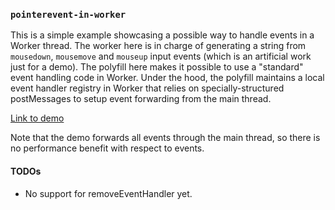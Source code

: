 ### `pointerevent-in-worker`

This is a simple example showcasing a possible way to handle events in a Worker
thread.  The worker here is in charge of generating a string from `mousedown`,
`mousemove` and `mouseup` input events (which is an artificial work just for a
demo).  The polyfill here makes it possible to use a "standard" event handling
code in Worker.  Under the hood, the polyfill maintains a local event handler
registry in Worker that relies on specially-structured postMessages to setup
event forwarding from the main thread.

[Link to demo](http://mustaqahmed.github.io/web/input-for-worker/pointerevent-in-worker/)

Note that the demo forwards all events through the main thread, so there is no
performance benefit with respect to events.

#### TODOs

- No support for removeEventHandler yet.

